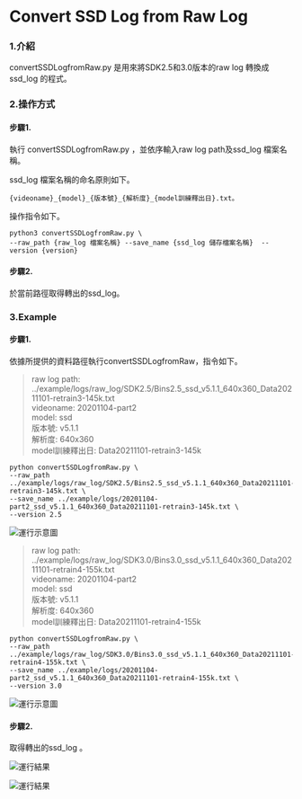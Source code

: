# Convert SSD Log from Raw Log

### 1.介紹
convertSSDLogfromRaw.py 是用來將SDK2.5和3.0版本的raw log 轉換成ssd_log 的程式。

### 2.操作方式
#### 步驟1.
執行 convertSSDLogfromRaw.py ，並依序輸入raw log path及ssd_log 檔案名稱。

ssd_log 檔案名稱的命名原則如下。
```
{videoname}_{model}_{版本號}_{解析度}_{model訓練釋出日}.txt。
```

操作指令如下。
```
python3 convertSSDLogfromRaw.py \
--raw_path {raw_log 檔案名稱} --save_name {ssd_log 儲存檔案名稱}  --version {version}
```

#### 步驟2.
於當前路徑取得轉出的ssd_log。

### 3.Example

#### 步驟1.
依據所提供的資料路徑執行convertSSDLogfromRaw，指令如下。

>raw log path: ../example/logs/raw_log/SDK2.5/Bins2.5_ssd_v5.1.1_640x360_Data20211101-retrain3-145k.txt  
>videoname: 20201104-part2  
>model: ssd  
>版本號: v5.1.1  
>解析度: 640x360  
>model訓練釋出日: Data20211101-retrain3-145k


```
python convertSSDLogfromRaw.py \
--raw_path ../example/logs/raw_log/SDK2.5/Bins2.5_ssd_v5.1.1_640x360_Data20211101-retrain3-145k.txt \
--save_name ../example/logs/20201104-part2_ssd_v5.1.1_640x360_Data20211101-retrain3-145k.txt \
--version 2.5 
```
![運行示意圖](example/images/example_convertSSDLogfromRaw_1.png)


>raw log path: ../example/logs/raw_log/SDK3.0/Bins3.0_ssd_v5.1.1_640x360_Data20211101-retrain4-155k.txt  
>videoname: 20201104-part2  
>model: ssd  
>版本號: v5.1.1  
>解析度: 640x360  
>model訓練釋出日: Data20211101-retrain4-155k 

```
python convertSSDLogfromRaw.py \
--raw_path ../example/logs/raw_log/SDK3.0/Bins3.0_ssd_v5.1.1_640x360_Data20211101-retrain4-155k.txt \
--save_name ../example/logs/20201104-part2_ssd_v5.1.1_640x360_Data20211101-retrain4-155k.txt \
--version 3.0
```
![運行示意圖](example/images/example_convertSSDLogfromRaw_3.png)

#### 步驟2.
取得轉出的ssd_log 。

![運行結果](example/images/example_convertSSDLogfromRaw_2.png)

![運行結果](example/images/example_convertSSDLogfromRaw_4.png)

